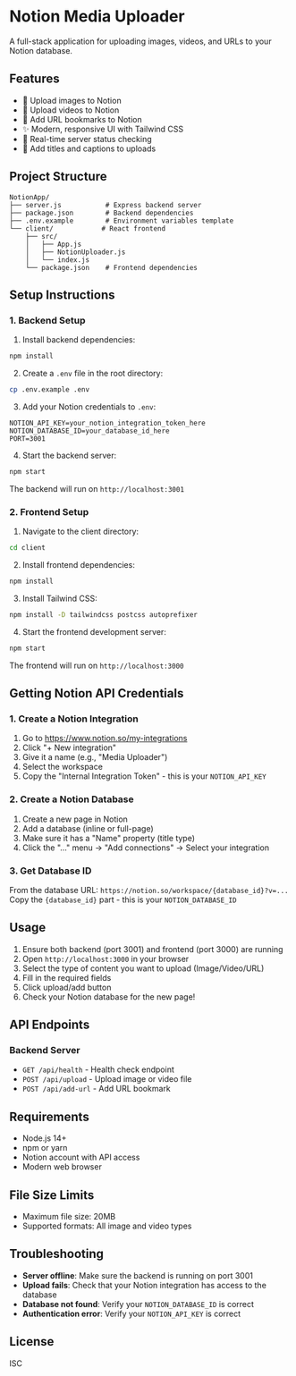 # Notion Media Uploader

A full-stack application for uploading images, videos, and URLs to your Notion database.

## Features

- 📸 Upload images to Notion
- 🎥 Upload videos to Notion
- 🔗 Add URL bookmarks to Notion
- ✨ Modern, responsive UI with Tailwind CSS
- 🚀 Real-time server status checking
- 📝 Add titles and captions to uploads

## Project Structure

```
NotionApp/
├── server.js           # Express backend server
├── package.json        # Backend dependencies
├── .env.example        # Environment variables template
└── client/            # React frontend
    ├── src/
    │   ├── App.js
    │   ├── NotionUploader.js
    │   └── index.js
    └── package.json    # Frontend dependencies
```

## Setup Instructions

### 1. Backend Setup

1. Install backend dependencies:
```bash
npm install
```

2. Create a `.env` file in the root directory:
```bash
cp .env.example .env
```

3. Add your Notion credentials to `.env`:
```
NOTION_API_KEY=your_notion_integration_token_here
NOTION_DATABASE_ID=your_database_id_here
PORT=3001
```

4. Start the backend server:
```bash
npm start
```

The backend will run on `http://localhost:3001`

### 2. Frontend Setup

1. Navigate to the client directory:
```bash
cd client
```

2. Install frontend dependencies:
```bash
npm install
```

3. Install Tailwind CSS:
```bash
npm install -D tailwindcss postcss autoprefixer
```

4. Start the frontend development server:
```bash
npm start
```

The frontend will run on `http://localhost:3000`

## Getting Notion API Credentials

### 1. Create a Notion Integration

1. Go to https://www.notion.so/my-integrations
2. Click "+ New integration"
3. Give it a name (e.g., "Media Uploader")
4. Select the workspace
5. Copy the "Internal Integration Token" - this is your `NOTION_API_KEY`

### 2. Create a Notion Database

1. Create a new page in Notion
2. Add a database (inline or full-page)
3. Make sure it has a "Name" property (title type)
4. Click the "..." menu → "Add connections" → Select your integration

### 3. Get Database ID

From the database URL: `https://notion.so/workspace/{database_id}?v=...`
Copy the `{database_id}` part - this is your `NOTION_DATABASE_ID`

## Usage

1. Ensure both backend (port 3001) and frontend (port 3000) are running
2. Open `http://localhost:3000` in your browser
3. Select the type of content you want to upload (Image/Video/URL)
4. Fill in the required fields
5. Click upload/add button
6. Check your Notion database for the new page!

## API Endpoints

### Backend Server

- `GET /api/health` - Health check endpoint
- `POST /api/upload` - Upload image or video file
- `POST /api/add-url` - Add URL bookmark

## Requirements

- Node.js 14+ 
- npm or yarn
- Notion account with API access
- Modern web browser

## File Size Limits

- Maximum file size: 20MB
- Supported formats: All image and video types

## Troubleshooting

- **Server offline**: Make sure the backend is running on port 3001
- **Upload fails**: Check that your Notion integration has access to the database
- **Database not found**: Verify your `NOTION_DATABASE_ID` is correct
- **Authentication error**: Verify your `NOTION_API_KEY` is correct

## License

ISC